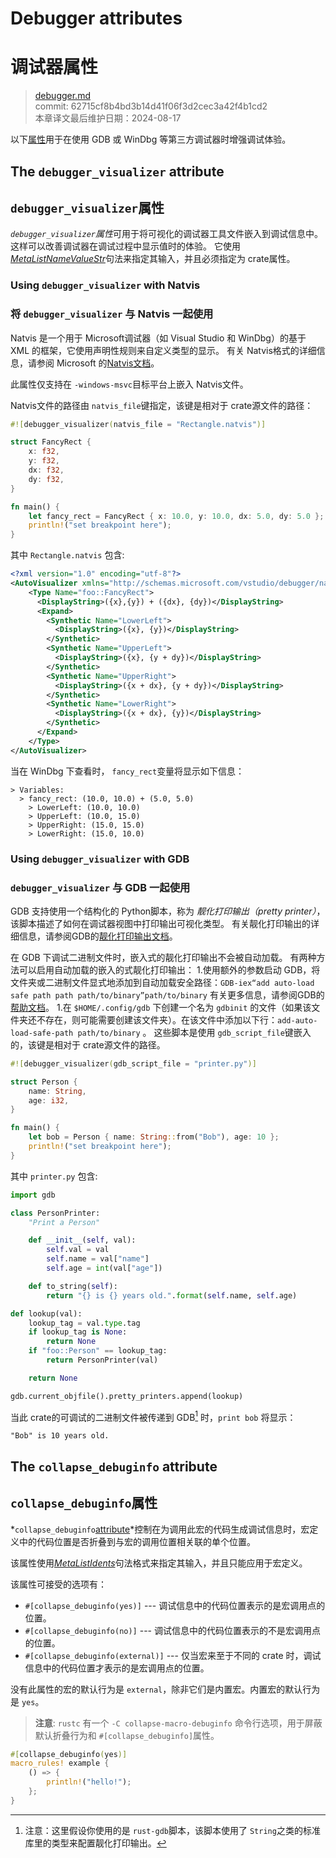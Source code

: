 # Debugger attributes
# 调试器属性

>[debugger.md](https://github.com/rust-lang/reference/blob/master/src/attributes/debugger.md)\
>commit: 62715cf8b4bd3b14d41f06f3d2cec3a42f4b1cd2 \
>本章译文最后维护日期：2024-08-17

以下[属性][attributes]用于在使用 GDB 或 WinDbg 等第三方调试器时增强调试体验。

## The `debugger_visualizer` attribute
## `debugger_visualizer`属性

*`debugger_visualizer`属性*可用于将可视化的调试器工具文件嵌入到调试信息中。
这样可以改善调试器在调试过程中显示值时的体验。
它使用[_MetaListNameValueStr_]句法来指定其输入，并且必须指定为 crate属性。

### Using `debugger_visualizer` with Natvis
### 将 `debugger_visualizer` 与 Natvis 一起使用

Natvis 是一个用于 Microsoft调试器（如 Visual Studio 和 WinDbg）的基于 XML 的框架，它使用声明性规则来自定义类型的显示。
有关 Natvis格式的详细信息，请参阅 Microsoft 的[Natvis文档][Natvis documentation]。

此属性仅支持在 `-windows-msvc`目标平台上嵌入 Natvis文件。

Natvis文件的路径由 `natvis_file`键指定，该键是相对于 crate源文件的路径：

<!-- ignore: requires external files, and msvc -->
```rust ignore
#![debugger_visualizer(natvis_file = "Rectangle.natvis")]

struct FancyRect {
    x: f32,
    y: f32,
    dx: f32,
    dy: f32,
}

fn main() {
    let fancy_rect = FancyRect { x: 10.0, y: 10.0, dx: 5.0, dy: 5.0 };
    println!("set breakpoint here");
}
```

其中 `Rectangle.natvis` 包含:

```xml
<?xml version="1.0" encoding="utf-8"?>
<AutoVisualizer xmlns="http://schemas.microsoft.com/vstudio/debugger/natvis/2010">
    <Type Name="foo::FancyRect">
      <DisplayString>({x},{y}) + ({dx}, {dy})</DisplayString>
      <Expand>
        <Synthetic Name="LowerLeft">
          <DisplayString>({x}, {y})</DisplayString>
        </Synthetic>
        <Synthetic Name="UpperLeft">
          <DisplayString>({x}, {y + dy})</DisplayString>
        </Synthetic>
        <Synthetic Name="UpperRight">
          <DisplayString>({x + dx}, {y + dy})</DisplayString>
        </Synthetic>
        <Synthetic Name="LowerRight">
          <DisplayString>({x + dx}, {y})</DisplayString>
        </Synthetic>
      </Expand>
    </Type>
</AutoVisualizer>
```

当在 WinDbg 下查看时， `fancy_rect`变量将显示如下信息：

```text
> Variables:
  > fancy_rect: (10.0, 10.0) + (5.0, 5.0)
    > LowerLeft: (10.0, 10.0)
    > UpperLeft: (10.0, 15.0)
    > UpperRight: (15.0, 15.0)
    > LowerRight: (15.0, 10.0)
```

### Using `debugger_visualizer` with GDB
### `debugger_visualizer` 与 GDB 一起使用

GDB 支持使用一个结构化的 Python脚本，称为 *靓化打印输出（pretty printer）*，该脚本描述了如何在调试器视图中打印输出可视化类型。
有关靓化打印输出的详细信息，请参阅GDB的[靓化打印输出文档][pretty printing documentation]。

在 GDB 下调试二进制文件时，嵌入式的靓化打印输出不会被自动加载。
有两种方法可以启用自动加载的嵌入的式靓化打印输出：
1.使用额外的参数启动 GDB，将文件夹或二进制文件显式地添加到自动加载安全路径：`GDB-iex“add auto-load safe path path path/to/binary”path/to/binary`
有关更多信息，请参阅GDB的[帮助文档][auto-loading documentation]。
1.在 `$HOME/.config/gdb` 下创建一个名为 `gdbinit` 的文件（如果该文件夹还不存在，则可能需要创建该文件夹）。在该文件中添加以下行：`add-auto-load-safe-path path/to/binary`
。
这些脚本是使用 `gdb_script_file`键嵌入的，该键是相对于 crate源文件的路径。

<!-- ignore: requires external files -->
```rust ignore
#![debugger_visualizer(gdb_script_file = "printer.py")]

struct Person {
    name: String,
    age: i32,
}

fn main() {
    let bob = Person { name: String::from("Bob"), age: 10 };
    println!("set breakpoint here");
}
```

其中 `printer.py` 包含:

```python
import gdb

class PersonPrinter:
    "Print a Person"

    def __init__(self, val):
        self.val = val
        self.name = val["name"]
        self.age = int(val["age"])

    def to_string(self):
        return "{} is {} years old.".format(self.name, self.age)

def lookup(val):
    lookup_tag = val.type.tag
    if lookup_tag is None:
        return None
    if "foo::Person" == lookup_tag:
        return PersonPrinter(val)

    return None

gdb.current_objfile().pretty_printers.append(lookup)
```

当此 crate的可调试的二进制文件被传递到 GDB[^rust-gdb] 时，`print bob` 将显示：

```text
"Bob" is 10 years old.
```

[^rust-gdb]: 注意：这里假设你使用的是 `rust-gdb`脚本，该脚本使用了 `String`之类的标准库里的类型来配置靓化打印输出。

[auto-loading documentation]: https://sourceware.org/gdb/onlinedocs/gdb/Auto_002dloading-safe-path.html
[attributes]: ../attributes.md
[Natvis documentation]: https://docs.microsoft.com/en-us/visualstudio/debugger/create-custom-views-of-native-objects
[pretty printing documentation]: https://sourceware.org/gdb/onlinedocs/gdb/Pretty-Printing.html
[_MetaListNameValueStr_]: ../attributes.md#meta-item-attribute-syntax

## The `collapse_debuginfo` attribute
## `collapse_debuginfo`属性

*`collapse_debuginfo`[attribute]*控制在为调用此宏的代码生成调试信息时，宏定义中的代码位置是否折叠到与宏的调用位置相关联的单个位置。

该属性使用[_MetaListIdents_]句法格式来指定其输入，并且只能应用于宏定义。

该属性可接受的选项有：
- `#[collapse_debuginfo(yes)]` --- 调试信息中的代码位置表示的是宏调用点的位置。
- `#[collapse_debuginfo(no)]` --- 调试信息中的代码位置表示的不是宏调用点的位置。
- `#[collapse_debuginfo(external)]` --- 仅当宏来至于不同的 crate 时，调试信息中的代码位置才表示的是宏调用点的位置。

没有此属性的宏的默认行为是 `external`，除非它们是内置宏。内置宏的默认行为是 `yes`。

> **注意**: `rustc` 有一个 `-C collapse-macro-debuginfo` 命令行选项，用于屏蔽默认折叠行为和 `#[collapse_debuginfo]`属性。

```rust
#[collapse_debuginfo(yes)]
macro_rules! example {
    () => {
        println!("hello!");
    };
}
```

[attribute]: ../attributes.md
[_MetaListIdents_]: ../attributes.md#meta-item-attribute-syntax